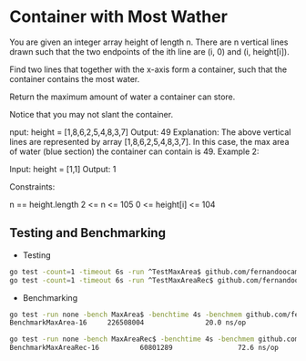 # Container with Most Wather

You are given an integer array height of length n. There are n vertical lines drawn such that the two endpoints of the ith line are (i, 0) and (i, height[i]).

Find two lines that together with the x-axis form a container, such that the container contains the most water.

Return the maximum amount of water a container can store.

Notice that you may not slant the container.

nput: height = [1,8,6,2,5,4,8,3,7]
Output: 49
Explanation: The above vertical lines are represented by array [1,8,6,2,5,4,8,3,7]. In this case, the max area of water (blue section) the container can contain is 49.
Example 2:

Input: height = [1,1]
Output: 1
 

Constraints:

n == height.length
2 <= n <= 105
0 <= height[i] <= 104

## Testing and Benchmarking

* Testing

```sh
go test -count=1 -timeout 6s -run ^TestMaxArea$ github.com/fernandoocampo/justforfun/container
go test -count=1 -timeout 6s -run ^TestMaxAreaRec$ github.com/fernandoocampo/justforfun/container
```

* Benchmarking

```sh
go test -run none -bench MaxArea$ -benchtime 4s -benchmem github.com/fernandoocampo/justforfun/container
BenchmarkMaxArea-16     226508004               20.0 ns/op             0 B/op          0 allocs/op

go test -run none -bench MaxAreaRec$ -benchtime 4s -benchmem github.com/fernandoocampo/justforfun/container
BenchmarkMaxAreaRec-16          60801289                72.6 ns/op             0 B/op          0 allocs/op
```